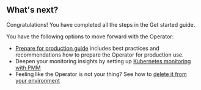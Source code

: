 ## What's next?

Congratulations! You have completed all the steps in the Get started guide. 

You have the following options to move forward with the Operator:

* [Prepare for production guide](production.md) includes best practices and recommendations how to prepare the Operator for production use.
* Deepen your monitoring insights by setting up [Kubernetes monitoring with PMM](monitor-kubernetes.md)
* Feeling like the Operator is not your thing? See how to [delete it from your environment](delete.md)